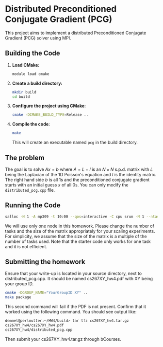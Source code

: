 # Distributed Preconditioned Conjugate Gradient (PCG)

This project aims to implement a distributed Preconditioned Conjugate Gradient (PCG) solver using MPI.

## Building the Code

1. **Load CMake:**
    ```sh
    module load cmake
    ```

2.  **Create a build directory:**
    ```sh
    mkdir build
    cd build
    ```

3.  **Configure the project using CMake:**
    ```sh
    cmake -DCMAKE_BUILD_TYPE=Release ..
    ```

4.  **Compile the code:**
    ```sh
    make
    ```
    This will create an executable named `pcg` in the build directory.

## The problem
The goal is to solve $Ax = b$ where $A = L + I$ is an $N \times N$ s.p.d. matrix with $L$ being the Laplacian of the 1D Poisson's equation and $I$ is the identity matrix. The right hand side $b$ is all 1s and the preconditioned conjugate gradient starts with an initial guess $x$ of all 0s. You can only modify the `distributed_pcg.cpp` file.

## Running the Code

```sh
salloc -N 1 -A mp309 -t 10:00 --qos=interactive -C cpu srun -N 1 --ntasks-per-node <number of tasks> ./pcg -N <size of the matrix>
```
We will use only one node in this homework. Please change the number of tasks and the size of the matrix appropriately for your scaling experiments. For simplicity, we assume that the size of the matrix is a multiple of the number of tasks used. Note that the starter code only works for one task and it is not efficient.

## Submitting the homework
Ensure that your write-up is located in your source directory, next to distributed_pcg.cpp. It should be named cs267XY_hw4.pdf with XY being your group ID.
```sh
cmake -DGROUP_NAME="YourGroupID XY" ..
make package
```
This second command will fail if the PDF is not present. Confirm that it worked using the following command. You should see output like:

```sh
demmel@perlmutter:~/HW4/build> tar tfz cs267XY_hw4.tar.gz 
cs267XY_hw4/cs267XY_hw4.pdf 
cs267XY_hw4/distributed_pcg.cpp
```

Then submit your cs267XY_hw4.tar.gz through bCourses.